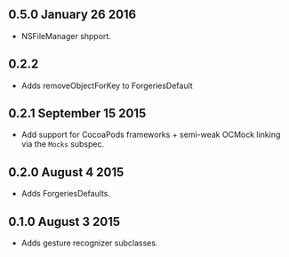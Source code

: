 ## 0.5.0 January 26 2016

- NSFileManager shpport.

## 0.2.2 

- Adds removeObjectForKey to ForgeriesDefault

## 0.2.1 September 15 2015

- Add support for CocoaPods frameworks + semi-weak OCMock linking via the `Mocks` subspec.

## 0.2.0 August 4 2015

- Adds ForgeriesDefaults.

## 0.1.0 August 3 2015

- Adds gesture recognizer subclasses.
